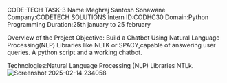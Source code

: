 CODE-TECH TASK-3
Name:Meghraj Santosh Sonawane
Company:CODETECH SOLUTIONS
Intern ID:CODHC30
Domain:Python Programming
Duration:25th january to 25 february

Overview of the Project Objective:
Build a Chatbot Using Natural Language Processing(NLP) Libraries like NLTK or SPACY,capable of answering user queries.
A python script and a working chatbot.

Technologies:Natural Language Processing (NLP) Libraries NTLk.
![Screenshot 2025-02-14 234058](https://github.com/user-attachments/assets/d9daa363-5a8d-4f1b-ad73-db58d7af9df9)
